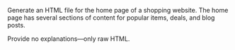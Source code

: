 Generate an HTML file for the home page of a shopping website. The home page has several sections of content for popular items, deals, and blog posts.

Provide no explanations—only raw HTML.
